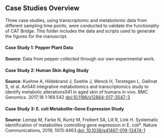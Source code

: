 ## Case Studies Overview

Three case studies, using transcriptomic and metabolomic data from different sampling time points, were conducted to validate the functionality of CAT Bridge. This folder includes the data and scripts used to generate the figures for the manuscript.

#### Case Study 1: Pepper Plant Data
**Source**: Data from pepper collected through our own experimental work.

#### Case Study 2: Human Skin Aging Study
**Source**: Kuehne A, Hildebrand J, Soehle J, Wenck H, Terstegen L, Gallinat S, et al. An540
integrative metabolomics and transcriptomics study to identify metabolic alterations541
in aged skin of humans in vivo. BMC Genomics. 2017;18 1:169.542
[doi:10.1186/s12864-017-3547-3](https://doi.org/10.1186/s12864-017-3547-3)

#### Case Study 3: E. coli Metabolite-Gene Expression Study
**Source**: Lempp M, Farke N, Kuntz M, Freibert SA, Lill R, Link H. Systematic identification of metabolites controlling gene expression in E. coli*. Nature Communications, 2019, 10(1):4463.[doi: 10.1038/s41467-019-12474-1](https://doi.org/10.1038/s41467-019-12474-1)
